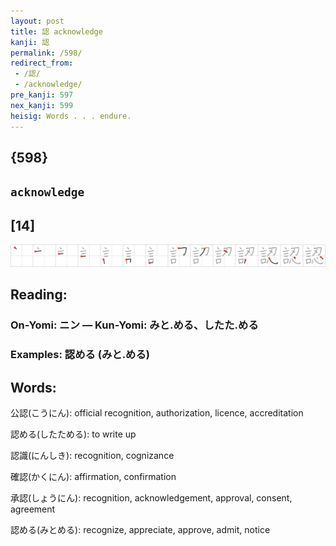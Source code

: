 ```yaml
---
layout: post
title: 認 acknowledge
kanji: 認
permalink: /598/
redirect_from:
 - /認/
 - /acknowledge/
pre_kanji: 597
nex_kanji: 599
heisig: Words . . . endure.
---
```


## {598}

## `acknowledge`

## [14]

<div class="stroke"><img src="../images/E8AA8D.png" /></div>

## Reading:

### On-Yomi: ニン &mdash; Kun-Yomi: みと.める、したた.める

### Examples: 認める (みと.める)

## Words:

公認(こうにん): official recognition, authorization, licence, accreditation

認める(したためる): to write up

認識(にんしき): recognition, cognizance

確認(かくにん): affirmation, confirmation

承認(しょうにん): recognition, acknowledgement, approval, consent, agreement

認める(みとめる): recognize, appreciate, approve, admit, notice
